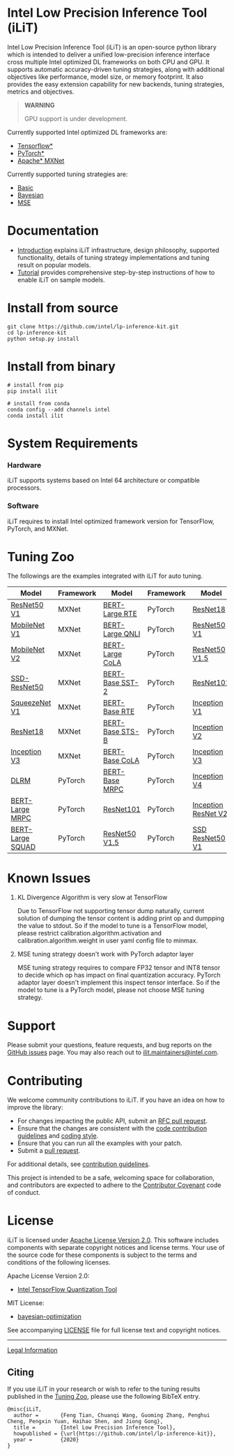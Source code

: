 Intel Low Precision Inference Tool (iLiT)
=========================================

Intel Low Precision Inference Tool (iLiT) is an open-source python library which is intended to deliver a unified low-precision inference interface cross multiple Intel optimized DL frameworks on both CPU and GPU. It supports automatic accuracy-driven tuning strategies, along with additional objectives like performance, model size, or memory footprint. It also provides the easy extension capability for new backends, tuning strategies, metrics and objectives.

> **WARNING**
>
> GPU support is under development.

Currently supported Intel optimized DL frameworks are:
* [Tensorflow\*](https://www.tensorflow.org)
* [PyTorch\*](https://pytorch.org/)
* [Apache\* MXNet](https://mxnet.apache.org)

Currently supported tuning strategies are:
* [Basic](docs/introduction.md#basic-strategy)
* [Bayesian](docs/introduction.md#bayesian-strategy)
* [MSE](docs/introduction.md#mse-strategy)


# Documentation

* [Introduction](docs/introduction.md) explains iLiT infrastructure, design philosophy, supported functionality, details of tuning strategy implementations and tuning result on popular models.
* [Tutorial](docs/tutorial.md) provides
comprehensive step-by-step instructions of how to enable iLiT on sample models.

# Install from source 

  ```Shell
  git clone https://github.com/intel/lp-inference-kit.git
  cd lp-inference-kit
  python setup.py install
  ```

# Install from binary

  ```Shell
  # install from pip
  pip install ilit

  # install from conda
  conda config --add channels intel
  conda install ilit
  ```

# System Requirements

### Hardware

iLiT supports systems based on Intel 64 architecture or compatible processors.

### Software

iLiT requires to install Intel optimized framework version for TensorFlow, PyTorch, and MXNet.

# Tuning Zoo

The followings are the examples integrated with iLiT for auto tuning.

| Model                                                               | Framework  | Model                                                              | Framework | Model                                                                 | Framework  |
|---------------------------------------------------------------------|------------|--------------------------------------------------------------------|-----------|----------------------------------------------------------------------|------------|
| [ResNet50 V1](examples/mxnet/image_recognition/README.md)           | MXNet      | [BERT-Large RTE](examples/pytorch/language_translation/README.md)  | PyTorch   | [ResNet18](examples/pytorch/image_recognition/README.md)              | PyTorch    |
| [MobileNet V1](examples/mxnet/image_recognition/README.md)          | MXNet      | [BERT-Large QNLI](examples/pytorch/language_translation/README.md) | PyTorch   | [ResNet50 V1](examples/tensorflow/image_recognition/README.md)        | TensorFlow |
| [MobileNet V2](examples/mxnet/image_recognition/README.md)          | MXNet      | [BERT-Large CoLA](examples/pytorch/language_translation/README.md) | PyTorch   | [ResNet50 V1.5](examples/tensorflow/image_recognition/README.md)      | TensorFlow |
| [SSD-ResNet50](examples/mxnet/object_detection/README.md)           | MXNet      | [BERT-Base SST-2](examples/pytorch/language_translation/README.md) | PyTorch   | [ResNet101](examples/tensorflow/image_recognition/README.md)          | TensorFlow |
| [SqueezeNet V1](examples/mxnet/image_recognition/README.md)         | MXNet      | [BERT-Base RTE](examples/pytorch/language_translation/README.md)   | PyTorch   | [Inception V1](examples/tensorflow/image_recognition/README.md)       | TensorFlow |
| [ResNet18](examples/mxnet/image_recognition/README.md)              | MXNet      | [BERT-Base STS-B](examples/pytorch/language_translation/README.md) | PyTorch   | [Inception V2](examples/tensorflow/image_recognition/README.md)       | TensorFlow |
| [Inception V3](examples/mxnet/image_recognition/README.md)          | MXNet      | [BERT-Base CoLA](examples/pytorch/language_translation/README.md)  | PyTorch   | [Inception V3](examples/tensorflow/image_recognition/README.md)       | TensorFlow |
| [DLRM](examples/pytorch/recommendation/README.md)                   | PyTorch    | [BERT-Base MRPC](examples/pytorch/language_translation/README.md)  | PyTorch   | [Inception V4](examples/tensorflow/image_recognition/README.md)       | TensorFlow |
| [BERT-Large MRPC](examples/pytorch/language_translation/README.md)  | PyTorch    | [ResNet101](examples/pytorch/image_recognition/README.md)          | PyTorch   | [Inception ResNet V2](examples/tensorflow/image_recognition/README.md)| TensorFlow |
| [BERT-Large SQUAD](examples/pytorch/language_translation/README.md) | PyTorch    | [ResNet50 V1.5](examples/pytorch/image_recognition/README.md)      | PyTorch   | [SSD ResNet50 V1](examples/tensorflow/object_detection/README.md)     | TensorFlow |


# Known Issues

1. KL Divergence Algorithm is very slow at TensorFlow

   Due to TensorFlow not supporting tensor dump naturally, current solution of dumping the tensor content is adding print op and dumpping the value to stdout. So if the model to tune is a TensorFlow model, please restrict calibration.algorithm.activation and calibration.algorithm.weight in user yaml config file to minmax.

2. MSE tuning strategy doesn't work with PyTorch adaptor layer

   MSE tuning strategy requires to compare FP32 tensor and INT8 tensor to decide which op has impact on final quantization accuracy. PyTorch adaptor layer doesn't implement this inspect tensor interface. So if the model to tune is a PyTorch model, please not choose MSE tuning strategy.

# Support

Please submit your questions, feature requests, and bug reports on the
[GitHub issues](https://github.com/intel/lp-inference-kit/issues) page. You may also reach out to ilit.maintainers@intel.com.

# Contributing

We welcome community contributions to iLiT. If you have an idea on how
to improve the library:

* For changes impacting the public API, submit
  an [RFC pull request](CONTRIBUTING.md#RFC_pull_requests).
* Ensure that the changes are consistent with the
 [code contribution guidelines](CONTRIBUTING.md#code_contribution_guidelines)
 and [coding style](CONTRIBUTING.md#coding_style).
* Ensure that you can run all the examples with your patch.
* Submit a [pull request](https://github.com/intel/lp-inference-kit/pulls).

For additional details, see [contribution guidelines](CONTRIBUTING.md).

This project is intended to be a safe, welcoming space for collaboration, and
contributors are expected to adhere to the
[Contributor Covenant](CODE_OF_CONDUCT.md) code of conduct.

# License

iLiT is licensed under
[Apache License Version 2.0](http://www.apache.org/licenses/LICENSE-2.0).  This
software includes components with separate copyright notices and license
terms. Your use of the source code for these components is subject to the terms
and conditions of the following licenses.

Apache License Version 2.0:
* [Intel TensorFlow Quantization Tool](https://github.com/IntelAI/tools)

MIT License:
* [bayesian-optimization](https://github.com/fmfn/BayesianOptimization)

See accompanying [LICENSE](LICENSE) file for full license text and copyright notices.

--------

[Legal Information](legal_information.md)

## Citing

If you use iLiT in your research or wish to refer to the tuning results published in the [Tuning Zoo](#tuning-zoo), please use the following BibTeX entry.

```
@misc{iLiT,
  author =       {Feng Tian, Chuanqi Wang, Guoming Zhang, Penghui Cheng, Pengxin Yuan, Haihao Shen, and Jiong Gong},
  title =        {Intel Low Precision Inference Tool},
  howpublished = {\url{https://github.com/intel/lp-inference-kit}},
  year =         {2020}
}
```
